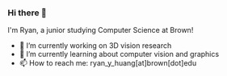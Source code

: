 ### Hi there 👋
I'm Ryan, a junior studying Computer Science at Brown!

- 🔭 I’m currently working on 3D vision research
- 🌱 I’m currently learning about computer vision and graphics
- 📫 How to reach me: ryan_y_huang[at]brown[dot]edu

<!--
**huangr0867/huangr0867** is a ✨ _special_ ✨ repository because its `README.md` (this file) appears on your GitHub profile.

Here are some ideas to get you started:

- 🔭 I’m currently working on ...
- 🌱 I’m currently learning ...
- 👯 I’m looking to collaborate on ...
- 🤔 I’m looking for help with ...
- 💬 Ask me about ...
- 📫 How to reach me: ...
- 😄 Pronouns: ...
- ⚡ Fun fact: ...
-->
